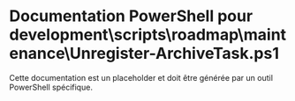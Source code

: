 # Documentation PowerShell pour development\scripts\roadmap\maintenance\Unregister-ArchiveTask.ps1

Cette documentation est un placeholder et doit être générée par un outil PowerShell spécifique.
